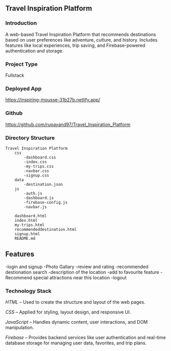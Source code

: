 ## Travel Inspiration Platform
### Introduction
A web-based Travel Inspiration Platform that recommends destinations based on user preferences like adventure, culture, and history.
Includes features like local experiences, trip saving, and Firebase-powered authentication and storage.

### Project Type
Fullstack

### Deployed App
https://inspiring-mousse-31b27b.netlify.app/

### Github
https://github.com/rupayand97/Travel_Inspiration_Platform

### Directory Structure

    Travel Inspiration Platform
        css
            -dashboard.css
            -index.css
            -my-trips.css
            -navbar.css
            -signup.css
        data
            -destination.json
        js
            -auth.js
            -dashboard.js
            -firebase-config.js
            -navbar.js
        
        dashboard.html
        index.html
        my-trips.html
        recommendeddestination.html
        signup.html
        README.md
    
     
## Features
-login and signup
-Photo Gallary
-review and rating
-recommended destionation search
-description of the location
-add to favourite feature
-Recommend special attractions near this location
-logout

### Technology Stack
*HTML* – Used to create the structure and layout of the web pages.

*CSS* – Applied for styling, layout design, and responsive UI.

*JavaScript* – Handles dynamic content, user interactions, and DOM manipulation.

*Firebase* – Provides backend services like user authentication and real-time database storage for managing user data, favorites, and trip plans.